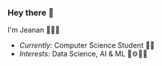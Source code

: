 ### Hey there 👋

I'm Jeanan 🙋🏻‍♀️
- *Currently*: Computer Science Student 👩‍💻
- *Interests*: Data Science, AI & ML 🤖⚙️🔧🦾
